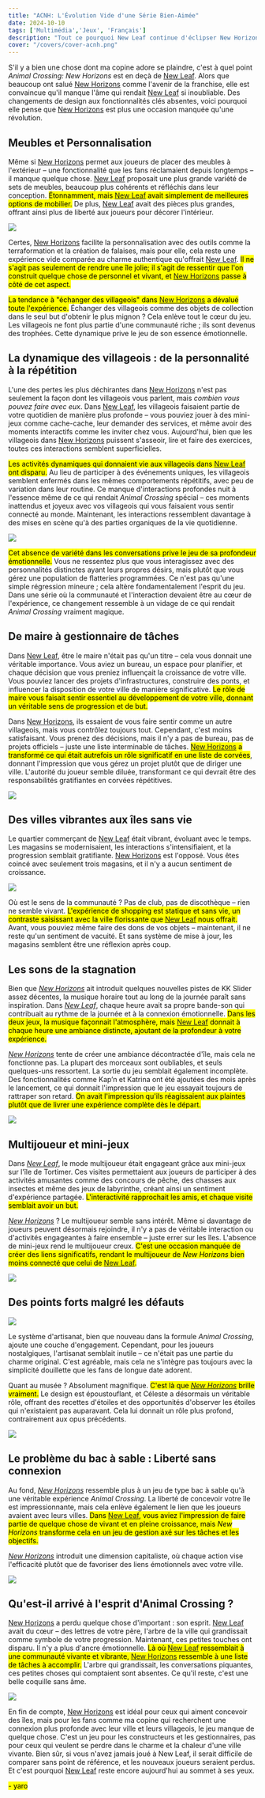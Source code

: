 ```yaml
---
title: "ACNH: L'Évolution Vide d'une Série Bien-Aimée"  
date: 2024-10-10  
tags: ['Multimédia','Jeux', 'Français']  
description: "Tout ce pourquoi New Leaf continue d'éclipser New Horizons."  
cover: "/covers/cover-acnh.png"  
---
```


S'il y a bien une chose dont ma copine adore se plaindre, c'est à quel point *Animal Crossing: New Horizons* est en deçà de [New Leaf](https://en.wikipedia.org/wiki/Animal_Crossing:_New_Leaf). Alors que beaucoup ont salué [New Horizons](https://en.wikipedia.org/wiki/Animal_Crossing:_New_Horizons) comme l'avenir de la franchise, elle est convaincue qu'il manque l'âme qui rendait [New Leaf](https://en.wikipedia.org/wiki/Animal_Crossing:_New_Leaf) si inoubliable. Des changements de design aux fonctionnalités clés absentes, voici pourquoi elle pense que [New Horizons](https://en.wikipedia.org/wiki/Animal_Crossing:_New_Horizons) est plus une occasion manquée qu'une révolution.

## Meubles et Personnalisation

Même si [New Horizons](https://en.wikipedia.org/wiki/Animal_Crossing:_New_Horizons) permet aux joueurs de placer des meubles à l'extérieur – une fonctionnalité que les fans réclamaient depuis longtemps – il manque quelque chose. [New Leaf](https://en.wikipedia.org/wiki/Animal_Crossing:_New_Leaf) proposait une plus grande variété de sets de meubles, beaucoup plus cohérents et réfléchis dans leur conception. <mark>Étonnamment, mais [New Leaf](https://en.wikipedia.org/wiki/Animal_Crossing:_New_Leaf) avait simplement de meilleures options de mobilier.</mark> De plus, [New Leaf](https://en.wikipedia.org/wiki/Animal_Crossing:_New_Leaf) avait des pièces plus grandes, offrant ainsi plus de liberté aux joueurs pour décorer l'intérieur.

![](image-117.png)

Certes, [New Horizons](https://en.wikipedia.org/wiki/Animal_Crossing:_New_Horizons) facilite la personnalisation avec des outils comme la terraformation et la création de falaises, mais pour elle, cela reste une expérience vide comparée au charme authentique qu'offrait [New Leaf](https://en.wikipedia.org/wiki/Animal_Crossing:_New_Leaf). <mark>Il ne s'agit pas seulement de rendre une île jolie; il s'agit de ressentir que l'on construit quelque chose de personnel et vivant, et [New Horizons](https://en.wikipedia.org/wiki/Animal_Crossing:_New_Horizons) passe à côté de cet aspect.</mark>

<mark>La tendance à "échanger des villageois" dans [New Horizons](https://en.wikipedia.org/wiki/Animal_Crossing:_New_Horizons) a dévalué toute l'expérience.</mark> Échanger des villageois comme des objets de collection dans le seul but d'obtenir le plus mignon ? Cela enlève tout le cœur du jeu. Les villageois ne font plus partie d'une communauté riche ; ils sont devenus des trophées. Cette dynamique prive le jeu de son essence émotionnelle.

## La dynamique des villageois : de la personnalité à la répétition

L'une des pertes les plus déchirantes dans [New Horizons](https://en.wikipedia.org/wiki/Animal_Crossing:_New_Horizons) n'est pas seulement la façon dont les villageois vous parlent, mais *combien vous pouvez faire avec eux*. Dans [New Leaf](https://en.wikipedia.org/wiki/Animal_Crossing:_New_Leaf), les villageois faisaient partie de votre quotidien de manière plus profonde – vous pouviez jouer à des mini-jeux comme cache-cache, leur demander des services, et même avoir des moments interactifs comme les inviter chez vous. Aujourd'hui, bien que les villageois dans [New Horizons](https://en.wikipedia.org/wiki/Animal_Crossing:_New_Horizons) puissent s'asseoir, lire et faire des exercices, toutes ces interactions semblent superficielles.

<mark>Les activités dynamiques qui donnaient vie aux villageois dans [New Leaf](https://en.wikipedia.org/wiki/Animal_Crossing:_New_Leaf) ont disparu.</mark> Au lieu de participer à des événements uniques, les villageois semblent enfermés dans les mêmes comportements répétitifs, avec peu de variation dans leur routine. Ce manque d'interactions profondes nuit à l'essence même de ce qui rendait *Animal Crossing* spécial – ces moments inattendus et joyeux avec vos villageois qui vous faisaient vous sentir connecté au monde. Maintenant, les interactions ressemblent davantage à des mises en scène qu'à des parties organiques de la vie quotidienne.

![](image-118.png)

<mark>Cet absence de variété dans les conversations prive le jeu de sa profondeur émotionnelle.</mark> Vous ne ressentez plus que vous interagissez avec des personnalités distinctes ayant leurs propres désirs, mais plutôt que vous gérez une population de flatteries programmées. Ce n'est pas qu'une simple régression mineure ; cela altère fondamentalement l'esprit du jeu. Dans une série où la communauté et l'interaction devaient être au cœur de l'expérience, ce changement ressemble à un vidage de ce qui rendait *Animal Crossing* vraiment magique.

## De maire à gestionnaire de tâches

Dans [New Leaf](https://en.wikipedia.org/wiki/Animal_Crossing:_New_Leaf), être le maire n'était pas qu'un titre – cela vous donnait une véritable importance. Vous aviez un bureau, un espace pour planifier, et chaque décision que vous preniez influençait la croissance de votre ville. Vous pouviez lancer des projets d'infrastructures, construire des ponts, et influencer la disposition de votre ville de manière significative. <mark>Le rôle de maire vous faisait sentir essentiel au développement de votre ville, donnant un véritable sens de progression et de but.</mark>

Dans [New Horizons](https://en.wikipedia.org/wiki/Animal_Crossing:_New_Horizons), ils essaient de vous faire sentir comme un autre villageois, mais vous contrôlez toujours tout. Cependant, c'est moins satisfaisant. Vous prenez des décisions, mais il n'y a pas de bureau, pas de projets officiels – juste une liste interminable de tâches. <mark>[New Horizons](https://en.wikipedia.org/wiki/Animal_Crossing:_New_Horizons) a transformé ce qui était autrefois un rôle significatif en une liste de corvées</mark>, donnant l'impression que vous gérez un projet plutôt que de diriger une ville. L'autorité du joueur semble diluée, transformant ce qui devrait être des responsabilités gratifiantes en corvées répétitives.

![](NL_Player_as_Mayor_2.png)

## Des villes vibrantes aux îles sans vie

Le quartier commerçant de [New Leaf](https://en.wikipedia.org/wiki/Animal_Crossing:_New_Leaf) était vibrant, évoluant avec le temps. Les magasins se modernisaient, les interactions s'intensifiaient, et la progression semblait gratifiante. [New Horizons](https://en.wikipedia.org/wiki/Animal_Crossing:_New_Horizons) est l'opposé. Vous êtes coincé avec seulement trois magasins, et il n'y a aucun sentiment de croissance.

![](image-119.png)

Où est le sens de la communauté ? Pas de club, pas de discothèque – rien ne semble vivant. <mark>L'expérience de shopping est statique et sans vie, un contraste saisissant avec la ville florissante que [New Leaf](https://en.wikipedia.org/wiki/Animal_Crossing:_New_Leaf) nous offrait.</mark> Avant, vous pouviez même faire des dons de vos objets – maintenant, il ne reste qu'un sentiment de vacuité. Et sans système de mise à jour, les magasins semblent être une réflexion après coup.

## Les sons de la stagnation

Bien que [*New Horizons*](https://en.wikipedia.org/wiki/Animal_Crossing:_New_Horizons) ait introduit quelques nouvelles pistes de KK Slider assez décentes, la musique horaire tout au long de la journée paraît sans inspiration. Dans [*New Leaf*](https://en.wikipedia.org/wiki/Animal_Crossing:_New_Leaf), chaque heure avait sa propre bande-son qui contribuait au rythme de la journée et à la connexion émotionnelle. <mark>Dans les deux jeux, la musique façonnait l'atmosphère, mais [New Leaf](https://en.wikipedia.org/wiki/Animal_Crossing:_New_Leaf) donnait à chaque heure une ambiance distincte, ajoutant de la profondeur à votre expérience.</mark>

[*New Horizons*](https://en.wikipedia.org/wiki/Animal_Crossing:_New_Horizons) tente de créer une ambiance décontractée d'île, mais cela ne fonctionne pas. La plupart des morceaux sont oubliables, et seuls quelques-uns ressortent. La sortie du jeu semblait également incomplète. Des fonctionnalités comme Kap’n et Katrina ont été ajoutées des mois après le lancement, ce qui donnait l'impression que le jeu essayait toujours de rattraper son retard. <mark>On avait l'impression qu'ils réagissaient aux plaintes plutôt que de livrer une expérience complète dès le départ.</mark>

![](image-120.png)

## Multijoueur et mini-jeux

Dans [*New Leaf*](https://en.wikipedia.org/wiki/Animal_Crossing:_New_Leaf), le mode multijoueur était engageant grâce aux mini-jeux sur l'île de Tortimer. Ces visites permettaient aux joueurs de participer à des activités amusantes comme des concours de pêche, des chasses aux insectes et même des jeux de labyrinthe, créant ainsi un sentiment d'expérience partagée. <mark>L'interactivité rapprochait les amis, et chaque visite semblait avoir un but.</mark>

[*New Horizons*](https://en.wikipedia.org/wiki/Animal_Crossing:_New_Horizons) ? Le multijoueur semble sans intérêt. Même si davantage de joueurs peuvent désormais rejoindre, il n'y a pas de véritable interaction ou d'activités engageantes à faire ensemble – juste errer sur les îles. L'absence de mini-jeux rend le multijoueur creux. <mark>C'est une occasion manquée de créer des liens significatifs, rendant le multijoueur de *New Horizons* bien moins connecté que celui de [New Leaf](https://en.wikipedia.org/wiki/Animal_Crossing:_New_Leaf).</mark>

![](image-121.png)

## Des points forts malgré les défauts

![](image-122.png)

Le système d'artisanat, bien que nouveau dans la formule *Animal Crossing*, ajoute une couche d'engagement. Cependant, pour les joueurs nostalgiques, l'artisanat semblait inutile – ce n'était pas une partie du charme original. C'est agréable, mais cela ne s'intègre pas toujours avec la simplicité douillette que les fans de longue date adorent.

Quant au musée ? Absolument magnifique. <mark>C'est là que [*New Horizons*](https://en.wikipedia.org/wiki/Animal_Crossing:_New_Horizons) brille vraiment.</mark> Le design est époustouflant, et Céleste a désormais un véritable rôle, offrant des recettes d'étoiles et des opportunités d'observer les étoiles qui n'existaient pas auparavant. Cela lui donnait un rôle plus profond, contrairement aux opus précédents.

![](image-123.png)

## Le problème du bac à sable : Liberté sans connexion

Au fond, [*New Horizons*](https://en.wikipedia.org/wiki/Animal_Crossing:_New_Horizons) ressemble plus à un jeu de type bac à sable qu'à une véritable expérience *Animal Crossing*. La liberté de concevoir votre île est impressionnante, mais cela enlève également le lien que les joueurs avaient avec leurs villes. <mark>Dans [New Leaf](https://en.wikipedia.org/wiki/Animal_Crossing:_New_Leaf), vous aviez l'impression de faire partie de quelque chose de vivant et en pleine croissance, mais *New Horizons* transforme cela en un jeu de gestion axé sur les tâches et les objectifs.</mark>

[*New Horizons*](https://en.wikipedia.org/wiki/Animal_Crossing:_New_Horizons) introduit une dimension capitaliste, où chaque action vise l'efficacité plutôt que de favoriser des liens émotionnels avec votre ville.

![](image-124.png)

## Qu'est-il arrivé à l'esprit d'Animal Crossing ?

[New Horizons](https://en.wikipedia.org/wiki/Animal_Crossing:_New_Horizons) a perdu quelque chose d'important : son esprit. [New Leaf](https://en.wikipedia.org/wiki/Animal_Crossing:_New_Leaf) avait du cœur – des lettres de votre père, l'arbre de la ville qui grandissait comme symbole de votre progression. Maintenant, ces petites touches ont disparu. Il n'y a plus d'ancre émotionnelle. <mark>Là où [New Leaf](https://en.wikipedia.org/wiki/Animal_Crossing:_New_Leaf) ressemblait à une communauté vivante et vibrante, [New Horizons](https://en.wikipedia.org/wiki/Animal_Crossing:_New_Horizons) ressemble à une liste de tâches à accomplir.</mark> L'arbre qui grandissait, les conversations piquantes, ces petites choses qui comptaient sont absentes. Ce qu'il reste, c'est une belle coquille sans âme.

![](image-125.png)

En fin de compte, [New Horizons](https://en.wikipedia.org/wiki/Animal_Crossing:_New_Horizons) est idéal pour ceux qui aiment concevoir des îles, mais pour les fans comme ma copine qui recherchent une connexion plus profonde avec leur ville et leurs villageois, le jeu manque de quelque chose. C'est un jeu pour les constructeurs et les gestionnaires, pas pour ceux qui veulent se perdre dans le charme et la chaleur d'une ville vivante. Bien sûr, si vous n'avez jamais joué à New Leaf, il serait difficile de comparer sans point de référence, et les nouveaux joueurs seraient perdus. Et c'est pourquoi [New Leaf](https://en.wikipedia.org/wiki/Animal_Crossing:_New_Leaf) reste encore aujourd'hui au sommet à ses yeux.

<mark>- yaro</mark>
